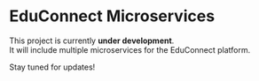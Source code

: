 # EduConnect Microservices

This project is currently **under development**.  
It will include multiple microservices for the EduConnect platform.

Stay tuned for updates!

